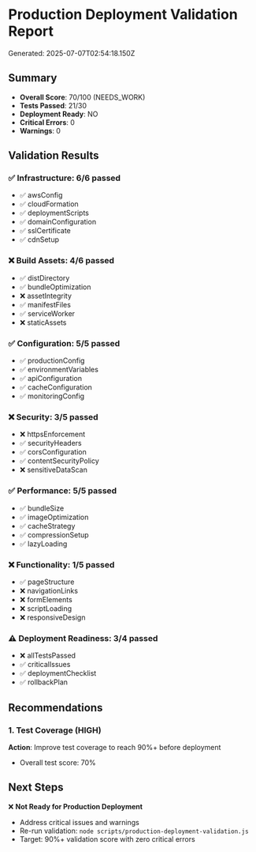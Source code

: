# Production Deployment Validation Report

Generated: 2025-07-07T02:54:18.150Z

## Summary
- **Overall Score**: 70/100 (NEEDS_WORK)
- **Tests Passed**: 21/30
- **Deployment Ready**: NO
- **Critical Errors**: 0
- **Warnings**: 0

## Validation Results

### ✅ Infrastructure: 6/6 passed
- ✅ awsConfig
- ✅ cloudFormation
- ✅ deploymentScripts
- ✅ domainConfiguration
- ✅ sslCertificate
- ✅ cdnSetup

### ❌ Build Assets: 4/6 passed
- ✅ distDirectory
- ✅ bundleOptimization
- ❌ assetIntegrity
- ✅ manifestFiles
- ✅ serviceWorker
- ❌ staticAssets

### ✅ Configuration: 5/5 passed
- ✅ productionConfig
- ✅ environmentVariables
- ✅ apiConfiguration
- ✅ cacheConfiguration
- ✅ monitoringConfig

### ❌ Security: 3/5 passed
- ❌ httpsEnforcement
- ✅ securityHeaders
- ✅ corsConfiguration
- ✅ contentSecurityPolicy
- ❌ sensitiveDataScan

### ✅ Performance: 5/5 passed
- ✅ bundleSize
- ✅ imageOptimization
- ✅ cacheStrategy
- ✅ compressionSetup
- ✅ lazyLoading

### ❌ Functionality: 1/5 passed
- ✅ pageStructure
- ❌ navigationLinks
- ❌ formElements
- ❌ scriptLoading
- ❌ responsiveDesign

### ⚠️ Deployment Readiness: 3/4 passed
- ❌ allTestsPassed
- ✅ criticalIssues
- ✅ deploymentChecklist
- ✅ rollbackPlan

## Recommendations
### 1. Test Coverage (HIGH)
**Action**: Improve test coverage to reach 90%+ before deployment
- Overall test score: 70%

## Next Steps
❌ **Not Ready for Production Deployment**
- Address critical issues and warnings
- Re-run validation: `node scripts/production-deployment-validation.js`
- Target: 90%+ validation score with zero critical errors
